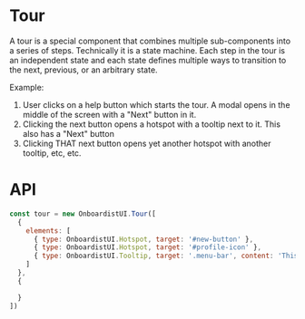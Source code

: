 # Tour

A tour is a special component that combines multiple sub-components into a series of steps. Technically it is a
state machine. Each step in the tour is an independent state and each state defines multiple ways to transition to the
next, previous, or an arbitrary state.

Example:

1. User clicks on a help button which starts the tour. A modal opens in the middle of the screen with a "Next" button in it.
2. Clicking the next button opens a hotspot with a tooltip next to it. This also has a "Next" button
3. Clicking THAT next button opens yet another hotspot with another tooltip, etc, etc.

# API

```js
const tour = new OnboardistUI.Tour([
  {
    elements: [
      { type: OnboardistUI.Hotspot, target: '#new-button' },
      { type: OnboardistUI.Hotspot, target: '#profile-icon' },
      { type: OnboardistUI.Tooltip, target: '.menu-bar', content: 'This is the menu bar', highlight: true },
    ]
  },
  {

  }
])
```
